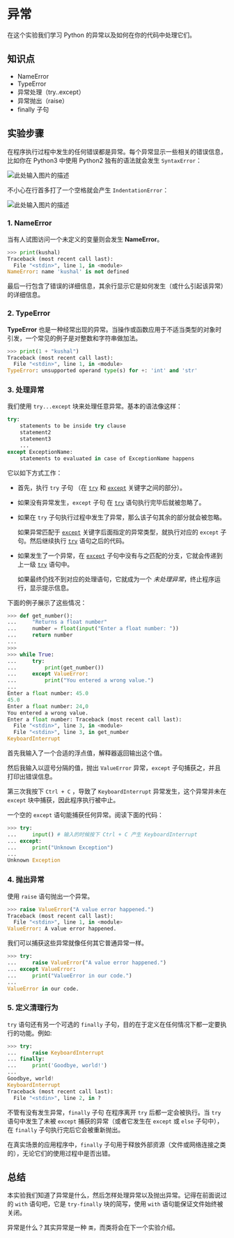 # 异常

在这个实验我们学习 Python 的异常以及如何在你的代码中处理它们。

## 知识点

- NameError
- TypeError
- 异常处理（try..except）
- 异常抛出（raise）
- finally 子句

## 实验步骤

在程序执行过程中发生的任何错误都是异常。每个异常显示一些相关的错误信息，比如你在 Python3 中使用 Python2 独有的语法就会发生 `SyntaxError`：

![此处输入图片的描述](https://dn-anything-about-doc.qbox.me/document-uid212737labid2045timestamp1471413860890.png/wm)

不小心在行首多打了一个空格就会产生 `IndentationError`：

![此处输入图片的描述](https://dn-anything-about-doc.qbox.me/document-uid212737labid2045timestamp1471413875012.png/wm)

### 1. NameError

当有人试图访问一个未定义的变量则会发生 **NameError**。

```python
>>> print(kushal)
Traceback (most recent call last):
  File "<stdin>", line 1, in <module>
NameError: name 'kushal' is not defined
```

最后一行包含了错误的详细信息，其余行显示它是如何发生（或什么引起该异常）的详细信息。

### 2. TypeError

**TypeError** 也是一种经常出现的异常。当操作或函数应用于不适当类型的对象时引发，一个常见的例子是对整数和字符串做加法。

```python
>>> print(1 + "kushal")
Traceback (most recent call last):
  File "<stdin>", line 1, in <module>
TypeError: unsupported operand type(s) for +: 'int' and 'str'
```

### 3. 处理异常

我们使用 `try...except` 块来处理任意异常。基本的语法像这样：

```python
try:
    statements to be inside try clause
    statement2
    statement3
    ...
except ExceptionName:
    statements to evaluated in case of ExceptionName happens
```

它以如下方式工作：

- 首先，执行 `try` 子句 （在 [`try`](https://docs.python.org/3/reference/compound_stmts.html#try) 和 [`except`](https://docs.python.org/3/reference/compound_stmts.html#except) 关键字之间的部分）。

- 如果没有异常发生，`except` 子句 在 [`try`](https://docs.python.org/3/reference/compound_stmts.html#try) 语句执行完毕后就被忽略了。

- 如果在 `try` 子句执行过程中发生了异常，那么该子句其余的部分就会被忽略。

  如果异常匹配于 [`except`](https://docs.python.org/3/reference/compound_stmts.html#except) 关键字后面指定的异常类型，就执行对应的 `except` 子句。然后继续执行 [`try`](https://docs.python.org/3/reference/compound_stmts.html#try) 语句之后的代码。

- 如果发生了一个异常，在 [`except`](https://docs.python.org/3/reference/compound_stmts.html#except) 子句中没有与之匹配的分支，它就会传递到上一级 [`try`](https://docs.python.org/3/reference/compound_stmts.html#try) 语句中。

  如果最终仍找不到对应的处理语句，它就成为一个 *未处理异常*，终止程序运行，显示提示信息。

下面的例子展示了这些情况：

```python
>>> def get_number():
...     "Returns a float number"
...     number = float(input("Enter a float number: "))
...     return number
...
>>>
>>> while True:
...     try:
...         print(get_number())
...     except ValueError:
...         print("You entered a wrong value.")
...
Enter a float number: 45.0
45.0
Enter a float number: 24,0
You entered a wrong value.
Enter a float number: Traceback (most recent call last):
  File "<stdin>", line 3, in <module>
  File "<stdin>", line 3, in get_number
KeyboardInterrupt
```

首先我输入了一个合适的浮点值，解释器返回输出这个值。

然后我输入以逗号分隔的值，抛出 `ValueError` 异常，`except` 子句捕获之，并且打印出错误信息。

第三次我按下 `Ctrl + C` ，导致了 `KeyboardInterrupt` 异常发生，这个异常并未在 `except` 块中捕获，因此程序执行被中止。

一个空的 `except` 语句能捕获任何异常。阅读下面的代码：

```python
>>> try:
...     input() # 输入的时候按下 Ctrl + C 产生 KeyboardInterrupt
... except:
...     print("Unknown Exception")
...
Unknown Exception
```

### 4. 抛出异常

使用 `raise` 语句抛出一个异常。

```python
>>> raise ValueError("A value error happened.")
Traceback (most recent call last):
  File "<stdin>", line 1, in <module>
ValueError: A value error happened.
```

我们可以捕获这些异常就像任何其它普通异常一样。

```python
>>> try:
...     raise ValueError("A value error happened.")
... except ValueError:
...     print("ValueError in our code.")
...
ValueError in our code.
```

### 5. 定义清理行为

`try` 语句还有另一个可选的 `finally` 子句，目的在于定义在任何情况下都一定要执行的功能。例如:

```python
>>> try:
...     raise KeyboardInterrupt
... finally:
...     print('Goodbye, world!')
...
Goodbye, world!
KeyboardInterrupt
Traceback (most recent call last):
  File "<stdin>", line 2, in ?
```

不管有没有发生异常，`finally` 子句 在程序离开 `try` 后都一定会被执行。当 `try` 语句中发生了未被 `except` 捕获的异常（或者它发生在 `except` 或 `else` 子句中），在 `finally` 子句执行完后它会被重新抛出。

在真实场景的应用程序中，`finally` 子句用于释放外部资源（文件或网络连接之类的），无论它们的使用过程中是否出错。

## 总结

本实验我们知道了异常是什么，然后怎样处理异常以及抛出异常。记得在前面说过的 `with` 语句吧，它是 `try-finally` 块的简写，使用 `with` 语句能保证文件始终被关闭。

异常是什么？其实异常是一种 `类`，而类将会在下一个实验介绍。
